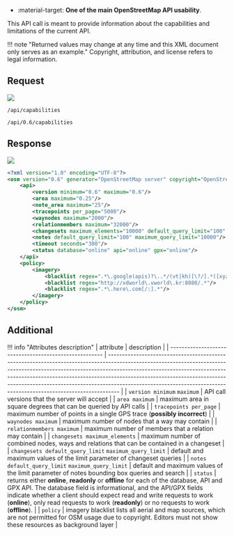 <div class="grid cards" markdown>

- :material-target: **One of the main OpenStreetMap API usability**.

</div>

This API call is meant to provide information about the capabilities and limitations of the current API.

!!! note "Returned values may change at any time and this XML document only serves as an example."
    Copyright, attribution, and license refers to legal information.

## Request

![](https://img.shields.io/badge/GET-green)

```
/api/capabilities
```

```
/api/0.6/capabilities
```

## Response

![](https://img.shields.io/badge/Response-200%20OK-brightgreen)

``` xml linenums="1" hl_lines="4-21"
<?xml version="1.0" encoding="UTF-8"?>
<osm version="0.6" generator="OpenStreetMap server" copyright="OpenStreetMap and contributors" attribution="https://www.openstreetmap.org/copyright" license="https://opendatacommons.org/licenses/odbl/1-0/">
	<api>
		<version minimum="0.6" maximum="0.6"/>
		<area maximum="0.25"/>
		<note_area maximum="25"/>
		<tracepoints per_page="5000"/>
		<waynodes maximum="2000"/>
		<relationmembers maximum="32000"/>
		<changesets maximum_elements="10000" default_query_limit="100" maximum_query_limit="100"/>
		<notes default_query_limit="100" maximum_query_limit="10000"/>
		<timeout seconds="300"/>
		<status database="online" api="online" gpx="online"/>
	</api>
	<policy>
		<imagery>
			<blacklist regex=".*\.google(apis)?\..*/(vt|kh)[\?/].*([xyz]=.*){3}.*"/>
			<blacklist regex="http://xdworld\.vworld\.kr:8080/.*"/>
			<blacklist regex=".*\.here\.com[/:].*"/>
		</imagery>
	</policy>
</osm>
```

## Additional

!!! info "Attributes description"
| attribute | description |
    | ------------------------------------------------------ | ---------------------------------------------------------------------------------------------------------------------------------------------------------------------------------------------------------------------------------------------------------------------------------------------------------------------------------------------------------------------------------------------------------- |
    | `version minimum` `maximum`                            | API call versions that the server will accept                                                                                                                                                                                                                                                                                                                                                              |
    | `area maximum`                                         | maximum area in square degrees that can be queried by API calls                                                                                                                                                                                                                                                                                                                                            |
    | `tracepoints per_page`                                 | maximum number of points in a single GPS trace (**possibly incorrect**)<!--niepotrzebne pobrubienie-->                                                                                                                                                                                                                                                                                                     |
    | `waynodes maximum`                                     | maximum number of nodes that a way may contain                                                                                                                                                                                                                                                                                                                                                             |
    | `relationmembers maximum`                              | maximum number of members that a relation may contain                                                                                                                                                                                                                                                                                                                                                      |
    | `changesets maximum_elements`                          | maximum number of combined nodes, ways and relations that can be contained in a changeset                                                                                                                                                                                                                                                                                                                  |
    | `changesets default_query_limit` `maximum_query_limit` | default and maximum values of the limit parameter of changeset queries                                                                                                                                                                                                                                                                                                                                     |
    | `notes default_query_limit` `maximum_query_limit`      | default and maximum values of the limit parameter of notes bounding box queries and search <!--nagromadzenie rzeczowników-->                                                                                                                                                                                                                                                                               |
    | `status`                                               | returns either **online**, **readonly** or **offline** for each of the database, API and GPX API. The database field is informational, and the API/GPX fields indicate whether a client should expect read and write requests to work (**online**), only read requests to work (**readonly**) or no requests to work (**offline**). <!--tutaj masz wartości oznaczone pogrubieniem. Ustal jeden schemat--> |
    | `policy`                                               | imagery blacklist lists all aerial and map sources, which are not permitted for OSM usage due to copyright. Editors must not show these resources as background layer                                                                                                                                                                                                                                      |

